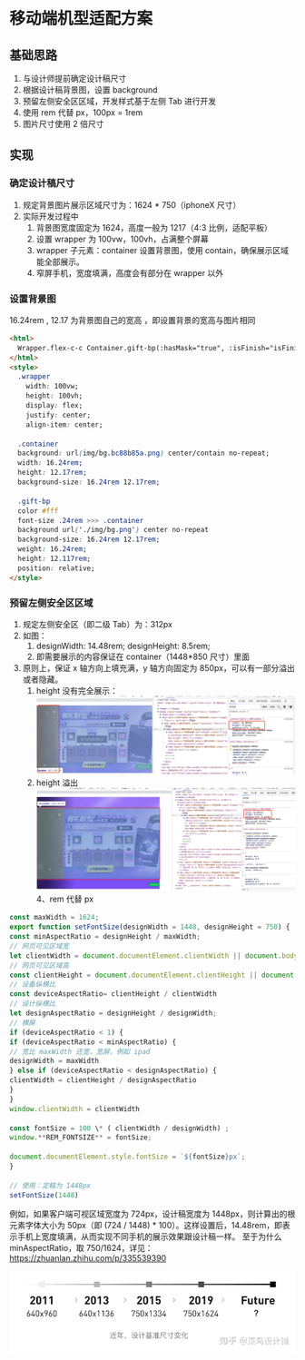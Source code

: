 # 移动端机型适配方案

## 基础思路

1. 与设计师提前确定设计稿尺寸
2. 根据设计稿背景图，设置 background
3. 预留左侧安全区区域，开发样式基于左侧 Tab 进行开发
4. 使用 rem 代替 px，100px = 1rem
5. 图片尺寸使用 2 倍尺寸

## 实现

### 确定设计稿尺寸

1. 规定背景图片展示区域尺寸为：1624 \* 750（iphoneX 尺寸）
2. 实际开发过程中
   1. 背景图宽度固定为 1624，高度一般为 1217（4:3 比例，适配平板）
   2. 设置 wrapper 为 100vw，100vh，占满整个屏幕
   3. wrapper 子元素：container 设置背景图，使用 contain，确保展示区域能全部展示。
   4. 窄屏手机，宽度填满，高度会有部分在 wrapper 以外

### 设置背景图

16.24rem , 12.17 为背景图自己的宽高 ，即设置背景的宽高与图片相同

```html
<html>
  Wrapper.flex-c-c Container.gift-bp(:hasMask="true", :isFinish="isFinish")
</html>
<style>
  .wrapper
    width: 100vw;
    height: 100vh;
    display: flex;
    justify: center;
    align-item: center;

  .container
  background: url(img/bg.bc88b85a.png) center/contain no-repeat;
  width: 16.24rem;
  height: 12.17rem;
  background-size: 16.24rem 12.17rem;

  .gift-bp
  color #fff
  font-size .24rem >>> .container
  background url('./img/bg.png') center no-repeat
  background-size: 16.24rem 12.17rem;
  weight: 16.24rem;
  height: 12.117rem;
  position: relative;
</style>
```

### 预留左侧安全区区域

1. 规定左侧安全区（即二级 Tab）为：312px
2. 如图：
   1. designWidth: 14.48rem; designHeight: 8.5rem;
   2. 即需要展示的内容保证在 container（1448\*850 尺寸）里面
3. 原则上，保证 x 轴方向上填充满，y 轴方向固定为 850px，可以有一部分溢出或者隐藏。
   1. height 没有完全展示：
      ![img](./img/移动端机型适配方案/img1.png)
   2. height 溢出
      ![img](./img/移动端机型适配方案/img2.png)
      4、rem 代替 px

```js
const maxWidth = 1624;
export function setFontSize(designWidth = 1448, designHeight = 750) {
const minAspectRatio = designHeight / maxWidth;
// 网页可见区域宽
let clientWidth = document.documentElement.clientWidth || document.body.clientWidth || window.innerWidth || window.screen.width
// 网页可见区域高
const clientHeight = document.documentElement.clientHeight || document.body.clientHeight || window.innerHeight || window.screen.height
// 设备纵横比
const deviceAspectRatio= clientHeight / clientWidth
// 设计纵横比
let designAspectRatio = designHeight / designWidth;
// 横屏
if (deviceAspectRatio < 1) {
if (deviceAspectRatio < minAspectRatio) {
// 宽比 maxWidth 还宽，宽屏，例如 ipad
designWidth = maxWidth
} else if (deviceAspectRatio < designAspectRatio) {
clientWidth = clientHeight / designAspectRatio
}
}
window.clientWidth = clientWidth

const fontSize = 100 \* ( clientWidth / designWidth) ;
window.**REM_FONTSIZE** = fontSize;

document.documentElement.style.fontSize = `${fontSize}px`;
}

// 使用：定稿为 1448px
setFontSize(1448)
```

例如，如果客户端可视区域宽度为 724px，设计稿宽度为 1448px，则计算出的根元素字体大小为 50px（即 (724 / 1448) \* 100）。这样设置后，14.48rem，即表示手机上宽度填满，从而实现不同手机的展示效果跟设计稿一样。
至于为什么 minAspectRatio，取 750/1624，详见：https://zhuanlan.zhihu.com/p/335539390

![img](./img/移动端机型适配方案/img3.png)
